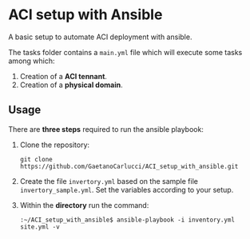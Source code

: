 # ACI setup with Ansible
A basic setup to automate ACI deployment with ansible.

The tasks folder contains a `main.yml` file which will execute some tasks among which:

1. Creation of a **ACI tennant**.
2. Creation of a **physical domain**.

## Usage

There are **three steps** required to run the ansible playbook:

 1. Clone the repository:
    
        git clone https://github.com/GaetanoCarlucci/ACI_setup_with_ansible.git

 2. Create the file `invertory.yml` based on the sample file `invertory_sample.yml`. Set the variables according to your setup.

 3. Within the **directory** run the command:
 
        :~/ACI_setup_with_ansible$ ansible-playbook -i inventory.yml site.yml -v
